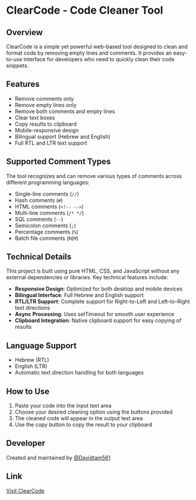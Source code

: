 # ClearCode - Code Cleaner Tool

## Overview
ClearCode is a simple yet powerful web-based tool designed to clean and format code by removing empty lines and comments. It provides an easy-to-use interface for developers who need to quickly clean their code snippets.

## Features
- Remove comments only
- Remove empty lines only
- Remove both comments and empty lines
- Clear text boxes
- Copy results to clipboard
- Mobile-responsive design
- Bilingual support (Hebrew and English)
- Full RTL and LTR text support

## Supported Comment Types
The tool recognizes and can remove various types of comments across different programming languages:
- Single-line comments (`//`)
- Hash comments (`#`)
- HTML comments (`<!-- -->`)
- Multi-line comments (`/* */`)
- SQL comments (`--`)
- Semicolon comments (`;`)
- Percentage comments (`%`)
- Batch file comments (`REM`)

## Technical Details
This project is built using pure HTML, CSS, and JavaScript without any external dependencies or libraries. Key technical features include:

- **Responsive Design**: Optimized for both desktop and mobile devices
- **Bilingual Interface**: Full Hebrew and English support
- **RTL/LTR Support**: Complete support for Right-to-Left and Left-to-Right text directions
- **Async Processing**: Uses setTimeout for smooth user experience
- **Clipboard Integration**: Native clipboard support for easy copying of results

## Language Support
- Hebrew (RTL)
- English (LTR)
- Automatic text direction handling for both languages

## How to Use
1. Paste your code into the input text area
2. Choose your desired cleaning option using the buttons provided
3. The cleaned code will appear in the output text area
4. Use the copy button to copy the result to your clipboard

## Developer
Created and maintained by [@Davidtam561](https://github.com/Davidtam561)

## Link
[Visit ClearCode](https://davidtam561.github.io/ClearCode/) 

